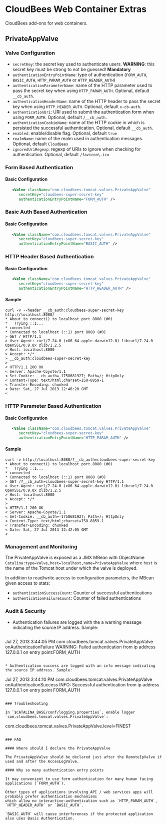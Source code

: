 # CloudBees Web Container Extras

CloudBees add-ons for web containers.


## PrivateAppValve

### Valve Configuration

 * `secretKey`: the secret key used to authenticate users. **WARNING**: this secret key must be strong to not be guessed! **Mandatory**
 * `authenticationEntryPointName`: type of authentication (`FORM_AUTH`, `BASIC_AUTH`, `HTTP_PARAM_AUTH` or `HTTP_HEADER_AUTH`)
 * `authenticationParameterName`: name of the HTTP parameter used to pass the secret key when using `HTTP_PARAM_AUTH`. Optional, default `__cb_auth`.
 * `authenticationHeaderName`: name of the HTTP header to pass the secret key when using `HTTP_HEADER_AUTH`. Optional, default `x-cb-auth`.
 * `authenticationUri`: URI used to submit the authentication form when using `FORM_AUTH`. Optional, default `/__cb_auth`.
 * `authenticationCookieName`: name of the HTTP cookie in which is persisted the successful authentication. Optional, default `__cb_auth`.
 * `enabled`: enable/disable flag. Optional, default `true`
 * `realmName`: name of the realm used in authentication messages. Optional, default `CloudBees`
 * `ignoredUriRegexp`: regexp of URIs to ignore when checking for authentication. Optional, default `/favicon\.ico`

### Form Based Authentication

#### Basic Configuration

```xml
   <Valve className="com.cloudbees.tomcat.valves.PrivateAppValve"
      secretKey="cloudbees-super-secret-key"
      authenticationEntryPointName="FORM_AUTH" />
```

### Basic Auth Based Authentication

#### Basic Configuration

```xml
   <Valve className="com.cloudbees.tomcat.valves.PrivateAppValve"
      secretKey="cloudbees-super-secret-key"
      authenticationEntryPointName="BASIC_AUTH" />
```

### HTTP Header Based Authentication

#### Basic Configuration

```xml
   <Valve className="com.cloudbees.tomcat.valves.PrivateAppValve"
      secretKey="cloudbees-super-secret-key"
      authenticationEntryPointName="HTTP_HEADER_AUTH" />
```

#### Sample

```
curl -v --header __cb_auth:cloudbees-super-secret-key http://localhost:8080/
* About to connect() to localhost port 8080 (#0)
*   Trying ::1...
* connected
* Connected to localhost (::1) port 8080 (#0)
> GET / HTTP/1.1
> User-Agent: curl/7.24.0 (x86_64-apple-darwin12.0) libcurl/7.24.0 OpenSSL/0.9.8x zlib/1.2.5
> Host: localhost:8080
> Accept: */*
> __cb_auth:cloudbees-super-secret-key
>
< HTTP/1.1 200 OK
< Server: Apache-Coyote/1.1
< Set-Cookie: __cb_auth=-1758681927; Path=/; HttpOnly
< Content-Type: text/html;charset=ISO-8859-1
< Transfer-Encoding: chunked
< Date: Sat, 27 Jul 2013 12:46:20 GMT
<
```


### HTTP Parameter Based Authentication

#### Basic Configuration

```xml
   <Valve className="com.cloudbees.tomcat.valves.PrivateAppValve"
      secretKey="cloudbees-super-secret-key"
      authenticationEntryPointName="HTTP_PARAM_AUTH" />
```

#### Sample

```
curl -v http://localhost:8080/?__cb_auth=cloudbees-super-secret-key
* About to connect() to localhost port 8080 (#0)
*   Trying ::1...
* connected
* Connected to localhost (::1) port 8080 (#0)
> GET /?__cb_auth=cloudbees-super-secret-key HTTP/1.1
> User-Agent: curl/7.24.0 (x86_64-apple-darwin12.0) libcurl/7.24.0 OpenSSL/0.9.8x zlib/1.2.5
> Host: localhost:8080
> Accept: */*
>
< HTTP/1.1 200 OK
< Server: Apache-Coyote/1.1
< Set-Cookie: __cb_auth=-1758681927; Path=/; HttpOnly
< Content-Type: text/html;charset=ISO-8859-1
< Transfer-Encoding: chunked
< Date: Sat, 27 Jul 2013 12:42:05 GMT
<
```

### Management and Monitoring

The PrivateAppValve is exposed as a JMX MBean with ObjectName `Catalina:type=Valve,host=localhost,name=PrivateAppValve`
where `host` is the name of the Tomcat host under which the valve is deployed.

In addition to read/write access to configuration parameters, the MBean given access to stats:

* `authenticationSuccessCount`: Counter of successful authentications
* `authenticationFailureCount`: Counter of failed authentications

### Audit & Security

* Authentication failures are logged with the a warning message indicating the source IP address. Sample:

   ```
Jul 27, 2013 3:44:05 PM com.cloudbees.tomcat.valves.PrivateAppValve onAuthenticationFailure
WARNING: Failed authentication from ip address 127.0.0.1 on entry point:FORM_AUTH
```

* Authentication success are logged with an info message indicating the source IP address. Sample:

   ```
Jul 27, 2013 3:44:10 PM com.cloudbees.tomcat.valves.PrivateAppValve onAuthenticationSuccess
INFO: Successful authentication from ip address 127.0.0.1 on entry point FORM_AUTH
```

### Troubleshooting

In `$CATALINA_BASE/conf/logging.properties`, enable logger `com.cloudbees.tomcat.valves.PrivateAppValve`:

```
com.cloudbees.tomcat.valves.PrivateAppValve.level=FINEST
```

### FAQ

#### Where should I declare the PrivateAppValve

The PrivateAppValve should be declared just after the RemoteIpValve if used and after the AccesLogValve.

#### Why so many authentication entry points

It may convenient to use form authentication for many human facing applications (`FORM_AUTH`).

Other types of applications involving API / web services apps will probably prefer authentication mechanisms
which allow no interactive-authentication such as `HTTP_PARAM_AUTH`, `HTTP_HEADER_AUTH` or `BASIC_AUTH`.

`BASIC_AUTH` will cause interferences if the protected application also uses Basic Authentication.
